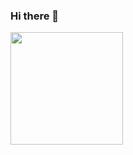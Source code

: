 ### Hi there 👋

<!--
**lenitamisaki/lenitamisaki** is a ✨ _special_ ✨ repository because its `README.md` (this file) appears on your GitHub profile.

Here are some ideas to get you started:

- 🔭 I’m currently working on ...
- 🌱 I’m currently learning ...
- 👯 I’m looking to collaborate on ...
- 🤔 I’m looking for help with ...
- 💬 Ask me about ...
- 📫 How to reach me: ...
- 😄 Pronouns: ...
- ⚡ Fun fact: ...
-->
<div>
  <a href = "https://github.com/lenitamisaki">
  <img height="180em" src="https:github-readme-stats.vercel.app/api?username=lenitamisaki&show_icons=true*theme=dracula&include_all_commits=true&count_private=true"/>
</div>
